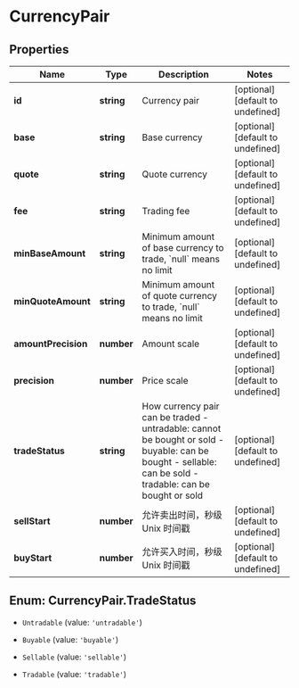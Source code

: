 # CurrencyPair

## Properties

Name | Type | Description | Notes
------------ | ------------- | ------------- | -------------
**id** | **string** | Currency pair | [optional] [default to undefined]
**base** | **string** | Base currency | [optional] [default to undefined]
**quote** | **string** | Quote currency | [optional] [default to undefined]
**fee** | **string** | Trading fee | [optional] [default to undefined]
**minBaseAmount** | **string** | Minimum amount of base currency to trade, &#x60;null&#x60; means no limit | [optional] [default to undefined]
**minQuoteAmount** | **string** | Minimum amount of quote currency to trade, &#x60;null&#x60; means no limit | [optional] [default to undefined]
**amountPrecision** | **number** | Amount scale | [optional] [default to undefined]
**precision** | **number** | Price scale | [optional] [default to undefined]
**tradeStatus** | **string** | How currency pair can be traded  - untradable: cannot be bought or sold - buyable: can be bought - sellable: can be sold - tradable: can be bought or sold | [optional] [default to undefined]
**sellStart** | **number** | 允许卖出时间，秒级 Unix 时间戳 | [optional] [default to undefined]
**buyStart** | **number** | 允许买入时间，秒级 Unix 时间戳 | [optional] [default to undefined]

## Enum: CurrencyPair.TradeStatus

* `Untradable` (value: `'untradable'`)

* `Buyable` (value: `'buyable'`)

* `Sellable` (value: `'sellable'`)

* `Tradable` (value: `'tradable'`)



